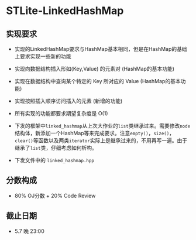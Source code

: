 # STLite-LinkedHashMap

## 实现要求


   -    实现的LinkedHashMap要求与HashMap基本相同，但是在HashMap的基础上要求实现一些新的功能

  -    实现向数据结构插入形如(Key,Value) 的元素对 (HashMap的基本功能)

  -    实现在数据结构中查询某个特定的 Key 所对应的 Value (HashMap的基本功能)

  -   实现按照插入顺序访问插入的元素 (新增的功能)

   -    所有实现的功能都要求期望复杂度是 O(1)
   -    下发的框架中`linked_hashmap`从上次大作业的`list`类继承过来。需要修改`node`结构体，新添加一个HashMap等来完成要求。注意`empty()`，`size()`，`clear()`等函数以及两类`iterator`实际上是继承过来的，不用再写一遍。由于继承了`list`类，仔细考虑如何析构。

  -    下发文件中的 `linked_hashmap.hpp`



##  分数构成

- 80% OJ分数 + 20% Code Review



##  截止日期

- 5.7 晚 23:00


